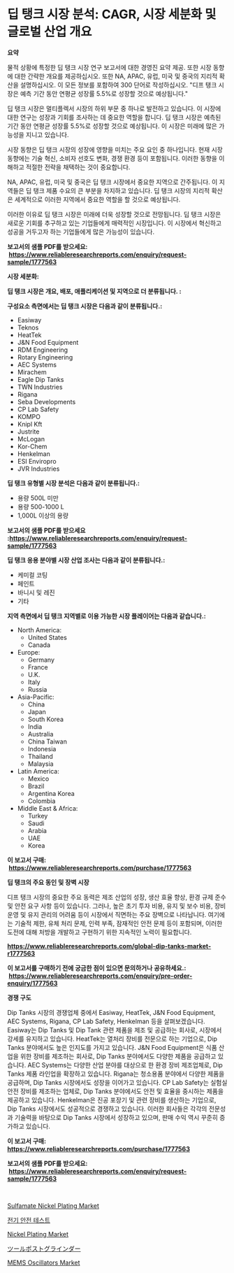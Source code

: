 <p><h1>딥 탱크 시장 분석: CAGR, 시장 세분화 및 글로벌 산업 개요</h1></p><p><strong>요약</strong></p>
<p><p>물적 상황에 특정한 딥 탱크 시장 연구 보고서에 대한 경영진 요약 제공. 또한 시장 동향에 대한 간략한 개요를 제공하십시오. 또한 NA, APAC, 유럽, 미국 및 중국의 지리적 확산을 설명하십시오. 이 모든 정보를 포함하여 300 단어로 작성하십시오. "디프 탱크 시장은 예측 기간 동안 연평균 성장률 5.5%로 성장할 것으로 예상됩니다."</p><p>딥 탱크 시장은 멀티플렉서 시장의 하위 부문 중 하나로 발전하고 있습니다. 이 시장에 대한 연구는 성장과 기회를 조사하는 데 중요한 역할을 합니다. 딥 탱크 시장은 예측된 기간 동안 연평균 성장률 5.5%로 성장할 것으로 예상됩니다. 이 시장은 미래에 많은 가능성을 지니고 있습니다.</p><p>시장 동향은 딥 탱크 시장의 성장에 영향을 미치는 주요 요인 중 하나입니다. 현재 시장 동향에는 기술 혁신, 소비자 선호도 변화, 경쟁 환경 등이 포함됩니다. 이러한 동향을 이해하고 적절한 전략을 채택하는 것이 중요합니다.</p><p>NA, APAC, 유럽, 미국 및 중국은 딥 탱크 시장에서 중요한 지역으로 간주됩니다. 이 지역들은 딥 탱크 제품 수요의 큰 부분을 차지하고 있습니다. 딥 탱크 시장의 지리적 확산은 세계적으로 이러한 지역에서 중요한 역할을 할 것으로 예상됩니다.</p><p>이러한 이유로 딥 탱크 시장은 미래에 더욱 성장할 것으로 전망됩니다. 딥 탱크 시장은 새로운 기회를 추구하고 있는 기업들에게 매력적인 시장입니다. 이 시장에서 혁신하고 성공을 거두고자 하는 기업들에게 많은 가능성이 있습니다.</p></p>
<p><strong>보고서의 샘플 PDF를 받으세요: &nbsp;<a href="https://www.reliableresearchreports.com/enquiry/request-sample/1777563">https://www.reliableresearchreports.com/enquiry/request-sample/1777563</a></strong></p>
<p><strong>시장 세분화:</strong></p>
<p><strong> 딥 탱크 시장은 개요, 배포, 애플리케이션 및 지역으로 더 분류됩니다. :</strong></p>
<p><strong>구성요소 측면에서는 딥 탱크 시장은 다음과 같이 분류됩니다.:</strong></p>
<p><ul><li>Easiway</li><li>Teknos</li><li>HeatTek</li><li>J&N Food Equipment</li><li>RDM Engineering</li><li>Rotary Engineering</li><li>AEC Systems</li><li>Mirachem</li><li>Eagle Dip Tanks</li><li>TWN Industries</li><li>Rigana</li><li>Seba Developments</li><li>CP Lab Safety</li><li>KOMPO</li><li>Knipl Kft</li><li>Justrite</li><li>McLogan</li><li>Kor-Chem</li><li>Henkelman</li><li>ESI Enviropro</li><li>JVR Industries</li></ul></p>
<p><strong> 딥 탱크 유형별 시장 분석은 다음과 같이 분류됩니다.:</strong></p>
<p><ul><li>용량 500L 미만</li><li>용량 500-1000 L</li><li>1,000L 이상의 용량</li></ul></p>
<p><strong>보고서의 샘플 PDF를 받으세요 :<a href="https://www.reliableresearchreports.com/enquiry/request-sample/1777563">https://www.reliableresearchreports.com/enquiry/request-sample/1777563</a></strong></p>
<p><strong> 딥 탱크 응용 분야별 시장 산업 조사는 다음과 같이 분류됩니다.:</strong></p>
<p><ul><li>케미컬 코팅</li><li>페인트</li><li>바니시 및 레진</li><li>기타</li></ul></p>
<p><strong>지역 측면에서 딥 탱크 지역별로 이용 가능한 시장 플레이어는 다음과 같습니다.:</strong></p>
<p><ul>
    <li>
        North America:
        <ul>
            <li>United States</li>
            <li>Canada</li>
        </ul>
    </li>
    <li>
        Europe:
        <ul>
            <li>Germany</li>
            <li>France</li>
            <li>U.K.</li>
            <li>Italy</li>
            <li>Russia</li>
        </ul>
    </li>
    <li>
        Asia-Pacific:
        <ul>
            <li>China</li>
            <li>Japan</li>
            <li>South Korea</li>
            <li>India</li>
            <li>Australia</li>
            <li>China Taiwan</li>
            <li>Indonesia</li>
            <li>Thailand</li>
            <li>Malaysia</li>
        </ul>
    </li>
    <li>
        Latin America:
        <ul>
            <li>Mexico</li>
            <li>Brazil</li>
            <li>Argentina Korea</li>
            <li>Colombia</li>
        </ul>
    </li>
    <li>
        Middle East & Africa:
        <ul>
            <li>Turkey</li>
            <li>Saudi</li>
            <li>Arabia</li>
            <li>UAE</li>
            <li>Korea</li>
        </ul>
    </li>
    </ul></p>
<p><strong>이 보고서 구매: &nbsp;<a href="https://www.reliableresearchreports.com/purchase/1777563">https://www.reliableresearchreports.com/purchase/1777563</a></strong></p>
<p><strong>딥 탱크의 주요 동인 및 장벽 시장</strong></p>
<p><p>디프 탱크 시장의 중요한 주요 동력은 제조 산업의 성장, 생산 효율 향상, 환경 규제 준수 및 안전 요구 사항 등이 있습니다. 그러나, 높은 초기 투자 비용, 유지 및 보수 비용, 장비 운영 및 유지 관리의 어려움 등이 시장에서 직면하는 주요 장벽으로 나타납니다. 여기에는 기술적 제한, 유체 처리 문제, 인력 부족, 잠재적인 안전 문제 등이 포함되며, 이러한 도전에 대해 처방을 개발하고 구현하기 위한 지속적인 노력이 필요합니다.</p></p>
<p><strong><a href="https://www.reliableresearchreports.com/global-dip-tanks-market-r1777563">https://www.reliableresearchreports.com/global-dip-tanks-market-r1777563</a></strong></p>
<p><strong>이 보고서를 구매하기 전에 궁금한 점이 있으면 문의하거나 공유하세요.: &nbsp;<a href="https://www.reliableresearchreports.com/enquiry/pre-order-enquiry/1777563">https://www.reliableresearchreports.com/enquiry/pre-order-enquiry/1777563</a></strong></p>
<p><strong>경쟁 구도</strong></p>
<p><p>Dip Tanks 시장의 경쟁업체 중에서 Easiway, HeatTek, J&N Food Equipment, AEC Systems, Rigana, CP Lab Safety, Henkelman 등을 살펴보겠습니다. Easiway는 Dip Tanks 및 Dip Tank 관련 제품을 제조 및 공급하는 회사로, 시장에서 강세를 유지하고 있습니다. HeatTek는 열처리 장비를 전문으로 하는 기업으로, Dip Tanks 분야에서도 높은 인지도를 가지고 있습니다. J&N Food Equipment은 식품 산업을 위한 장비를 제조하는 회사로, Dip Tanks 분야에서도 다양한 제품을 공급하고 있습니다. AEC Systems는 다양한 산업 분야를 대상으로 한 환경 장비 제조업체로, Dip Tanks 제품 라인업을 확장하고 있습니다. Rigana는 청소용품 분야에서 다양한 제품을 공급하며, Dip Tanks 시장에서도 성장을 이어가고 있습니다. CP Lab Safety는 실험실 안전 장비를 제조하는 업체로, Dip Tanks 분야에서도 안전 및 효율을 중시하는 제품을 제공하고 있습니다. Henkelman은 진공 포장기 및 관련 장비를 생산하는 기업으로, Dip Tanks 시장에서도 성공적으로 경쟁하고 있습니다. 이러한 회사들은 각각의 전문성과 기술력을 바탕으로 Dip Tanks 시장에서 성장하고 있으며, 판매 수익 역시 꾸준히 증가하고 있습니다.</p></p>
<p><strong>이 보고서 구매: &nbsp; <a href="https://www.reliableresearchreports.com/purchase/1777563">https://www.reliableresearchreports.com/purchase/1777563</a></strong></p>
<p><strong>보고서의 샘플 PDF를 받으세요: &nbsp;<a href="https://www.reliableresearchreports.com/enquiry/request-sample/1777563">https://www.reliableresearchreports.com/enquiry/request-sample/1777563</a></strong><strong></strong></p>
<p>&nbsp;</p>
<p><p><a href="https://issuu.com/reportprime-2/docs/sulfamate-nickel-plating-market-size-2030.pptx">Sulfamate Nickel Plating Market</a></p><p><a href="https://github.com/vs10l4sfg5c/Market-Research-Report-List-1/blob/main/771957426170.md">전기 안전 테스트</a></p><p><a href="https://issuu.com/reportprime-2/docs/nickel-plating-market-size-2030.pptx">Nickel Plating Market</a></p><p><a href="https://github.com/cnnriuez22368/Market-Research-Report-List-1/blob/main/300146328621.md">ツールポストグラインダー</a></p><p><a href="https://github.com/bmorecock/Market-Research-Report-List-2/blob/main/mems-oscillators-market.md">MEMS Oscillators Market</a></p></p>